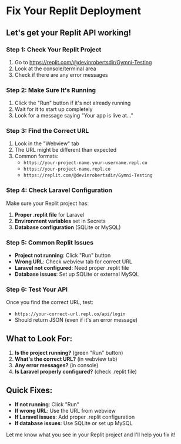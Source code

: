 # Fix Your Replit Deployment

## Let's get your Replit API working!

### Step 1: Check Your Replit Project
1. Go to https://replit.com/@devinrobertsdir/Gymni-Testing
2. Look at the console/terminal area
3. Check if there are any error messages

### Step 2: Make Sure It's Running
1. Click the "Run" button if it's not already running
2. Wait for it to start up completely
3. Look for a message saying "Your app is live at..."

### Step 3: Find the Correct URL
1. Look in the "Webview" tab
2. The URL might be different than expected
3. Common formats:
   - `https://your-project-name.your-username.repl.co`
   - `https://your-project-name.repl.co`
   - `https://replit.com/@devinrobertsdir/Gymni-Testing`

### Step 4: Check Laravel Configuration
Make sure your Replit project has:
1. **Proper .replit file** for Laravel
2. **Environment variables** set in Secrets
3. **Database configuration** (SQLite or MySQL)

### Step 5: Common Replit Issues
- **Project not running**: Click "Run" button
- **Wrong URL**: Check webview tab for correct URL
- **Laravel not configured**: Need proper .replit file
- **Database issues**: Set up SQLite or external MySQL

### Step 6: Test Your API
Once you find the correct URL, test:
- `https://your-correct-url.repl.co/api/login`
- Should return JSON (even if it's an error message)

## What to Look For:
1. **Is the project running?** (green "Run" button)
2. **What's the correct URL?** (in webview tab)
3. **Any error messages?** (in console)
4. **Is Laravel properly configured?** (check .replit file)

## Quick Fixes:
- **If not running**: Click "Run"
- **If wrong URL**: Use the URL from webview
- **If Laravel issues**: Add proper .replit configuration
- **If database issues**: Use SQLite or set up MySQL

Let me know what you see in your Replit project and I'll help you fix it! 